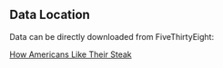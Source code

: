 ## Data Location
Data can be directly downloaded from FiveThirtyEight:

[How Americans Like Their Steak](https://fivethirtyeight.com/features/how-americans-like-their-steak/)
